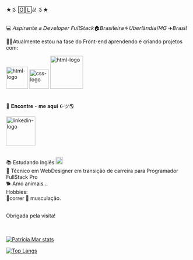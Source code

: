 
★彡 🄾🄻á! 彡★
<br>
<br>

:computer: 𝘈𝘴𝘱𝘪𝘳𝘢𝘯𝘵𝘦 𝘢 𝘋𝘦𝘷𝘦𝘭𝘰𝘱𝘦𝘳 𝘍𝘶𝘭𝘭𝘚𝘵𝘢𝘤𝘬:house:𝘉𝘳𝘢𝘴𝘪𝘭𝘦𝘪𝘳𝘢 :cyclone: 𝘜𝘣𝘦𝘳𝘭â𝘯𝘥𝘪𝘢/𝘔𝘎 :airplane:𝘉𝘳𝘢𝘴𝘪𝘭

 :book::dart:Atualmente estou na fase do Front-end aprendendo e criando projetos com:
<br>


<img width="60px"  src="https://img.shields.io/badge/HTML5-E34F26?style=for-the-badge&logo=html5&logoColor=white" alt="html-logo"/>    <img  width="53px" src="https://img.shields.io/badge/CSS3-1572B6?style=for-the-badge&logo=css3&logoColor=white" alt="css-logo"/>    <img width="90px"  src="https://img.shields.io/badge/JavaScript-F7DF1E?style=for-the-badge&logo=javascript&logoColor=black" alt="html-logo"/> 
<br>
<br>
<br>
 🚀  𝐄𝐧𝐜𝐨𝐧𝐭𝐫𝐞 - 𝐦𝐞 𝐚𝐪𝐮𝐢 ☪ツ:earth_americas:

<a href="https://www.linkedin.com/in/patricia-marciano-333407275/"><img width="80px" src="https://img.shields.io/badge/LinkedIn-0077B5?style=for-the-badge&logo=linkedin&logoColor=white" alt="linkedin-logo"/></a>
<br>
<br>

:books: Estudando Inglês <img width="20px" src="https://user-images.githubusercontent.com/132604214/236638921-8c55c47e-5f35-420e-a6a0-0e7d4a36d299.png"/>
<br>
:large_blue_diamond: Técnico em WebDesigner em transição de carreira para Programador FullStack Pro
<br>
:dog2: Amo animais...
<br>
Hobbies: <br>
:running:correr
:muscle: musculação.

<br>
Obrigada pela visita!
<br>
<br>
<br>


[![Patrícia Mar stats](https://github-readme-stats.vercel.app/api?username=patriciamarpaulino)](https://github.com/anuraghazra/github-readme-stats)



[![Top Langs](https://github-readme-stats.vercel.app/api/top-langs/?username=patriciamarpaulino)](https://github.com/anuraghazra/github-readme-stats)




